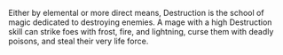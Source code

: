 Either by elemental or more direct means, Destruction is the school of magic dedicated to destroying enemies. A mage with a high Destruction skill can strike foes with frost, fire, and lightning, curse them with deadly poisons, and steal their very life force.